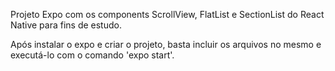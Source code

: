 Projeto Expo com os components ScrollView, FlatList e SectionList do React Native para fins de estudo.

Após instalar o expo e criar o projeto, basta incluir os arquivos no mesmo e executá-lo com o comando 'expo start'.

